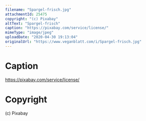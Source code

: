 ```yaml
---
filename: "Spargel-frisch.jpg"
attachmentId: 25475
copyright: "(c) Pixabay"
altText: "Spargel-frisch"
caption: "https://pixabay.com/service/license/"
mimeType: "image/jpeg"
uploadDate: "2020-04-30 19:13:04"
originalUrl: "https://www.veganblatt.com/i/Spargel-frisch.jpg"
---
```


# Caption

https://pixabay.com/service/license/

# Copyright

(c) Pixabay

